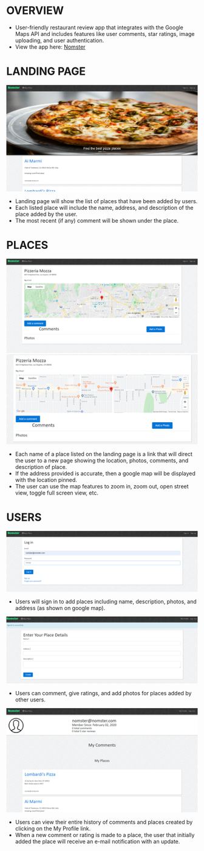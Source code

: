 # OVERVIEW

* User-friendly restaurant review app that integrates with the Google Maps API and includes features like user comments, star ratings, image uploading, and user authentication.
*  View the app here: <a href="https://nomster-nick-parsley.herokuapp.com/">Nomster</a>


# LANDING PAGE

<img src='nomsterhome1.PNG'>

* Landing page will show the list of places that have been added by users.
* Each listed place will include the name, address, and description of the place added by the user.
* The most recent (if any) comment will be shown under the place.


# PLACES

<img src='places-display1.PNG'>
<img src='places-displayzoom1.PNG'>

* Each name of a place listed on the landing page is a link that will direct the user to a new page showing the location, photos, comments, and description of place.
* If the address provided is accurate, then a google map will be displayed with the location pinned.
* The user can use the map features to zoom in, zoom out, open street view, toggle full screen view, etc.


# USERS

<img src='usersignin1.PNG'>

* Users will sign in to add places including name, description, photos, and address (as shown on google map).  

<img src='usernewplace1.PNG'>

* Users can comment, give ratings, and add photos for places added by other users.

<img src='userprofile1.PNG'>

* Users can view their entire history of comments and places created by clicking on the My Profile link.
* When a new comment or rating is made to a place, the user that initially added the place will receive an e-mail notification with an update.

